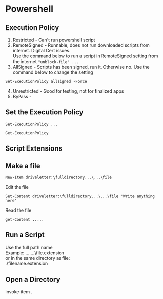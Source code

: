# Powershell

## Execution Policy
1. Restricted - Can't run powershell script
2. RemoteSigned - Runnable, does not run downloaded scripts from internet. Digital Cert issues. <br>
  Use the command below to run a script in RemoteSigned setting from the internet ``` "unblock-file" ... ```
3. AllSigned - Scripts has been signed, run it. Otherwise no.
  Use the command below to change the setting
```
Set-ExecutionPolicy allsigned -Force
```
4. Unrestricted - Good for testing, not for finalized apps
5. ByPass - 

## Set the Execution Policy
```
Set-ExecutionPolicy ...
```

```
Get-ExecutionPolicy
```

## Script Extensions



## Make a file
```
New-Item driveletter:\fulldirectory...\...\file
```
Edit the file
```
Set-Content driveletter:\fulldirectory...\...\file 'Write anything here'
```
Read the file
```
get-Content .....
```


## Run a Script
Use the full path name <br>
Example: .\...\...\file.extension <br>
or in the same directory as file: <br>
.\filename.extension


## Open a Directory
invoke-item .
